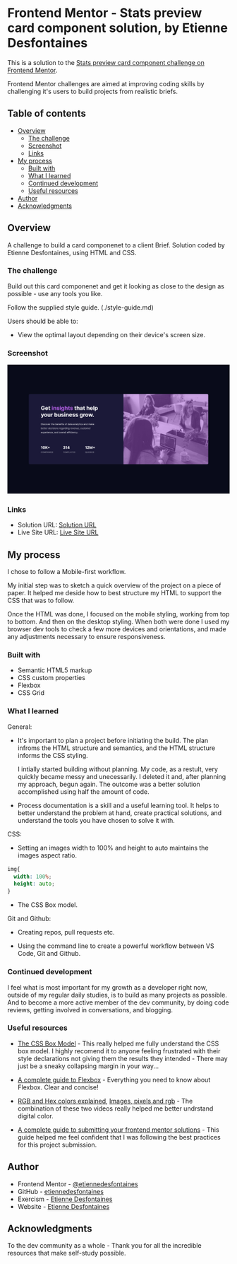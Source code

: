 # Frontend Mentor - Stats preview card component solution, by Etienne Desfontaines

This is a solution to the [Stats preview card component challenge on Frontend Mentor](https://www.frontendmentor.io/challenges/stats-preview-card-component-8JqbgoU62).

Frontend Mentor challenges are aimed at improving coding skills by challenging it's users to build projects from realistic briefs.

## Table of contents

- [Overview](#overview)
  - [The challenge](#the-challenge)
  - [Screenshot](#screenshot)
  - [Links](#links)
- [My process](#my-process)
  - [Built with](#built-with)
  - [What I learned](#what-i-learned)
  - [Continued development](#continued-development)
  - [Useful resources](#useful-resources)
- [Author](#author)
- [Acknowledgments](#acknowledgments)

## Overview

A challenge to build a card componenet to a client Brief. Solution coded by Etienne Desfontaines, using HTML and CSS.

### The challenge

Build out this card componenet and get it looking as close to the design as possible - use any tools you like.

Follow the supplied style guide. (./style-guide.md)

Users should be able to:

- View the optimal layout depending on their device's screen size.

### Screenshot

![](./screenshots/stats-preview-component-desktop-screenshot.png)

### Links

- Solution URL: [Solution URL](https://github.com/etiennedesfontaines/frontend-mentor/tree/main/newbie/stats-preview-card-component-main)
- Live Site URL: [Live Site URL](https://stats-preview-card-component-solution-etiennedesfontaines.netlify.app/)

## My process

I chose to follow a Mobile-first workflow.

My initial step was to sketch a quick overview of the project on a piece of paper. It helped me deside how to best structure my HTML to support the CSS that was to follow.

Once the HTML was done, I focused on the mobile styling, working from top to bottom. And then on the desktop styling. When both were done I used my browser dev tools to check a few more devices and orientations, and made any adjustments necessary to ensure responsiveness.

### Built with

- Semantic HTML5 markup
- CSS custom properties
- Flexbox
- CSS Grid

### What I learned

General:

- It's important to plan a project before initiating the build.
  The plan infroms the HTML structure and semantics, and the HTML structure informs the CSS styling.

  I intially started building without planning. My code, as a restult, very quickly became messy and unecessarily. I deleted it and, after planning my approach, begun again. The outcome was a better solution accomplished using half the amount of code.

- Process documentation is a skill and a useful learning tool.
  It helps to better understand the problem at hand, create practical solutions, and understand the tools you have chosen to solve it with.

CSS:

- Setting an images width to 100% and height to auto maintains the images aspect ratio.

```CSS
img{
  width: 100%;
  height: auto;
}
```

- The CSS Box model.

Git and Github:

- Creating repos, pull requests etc.

- Using the command line to create a powerful workflow between VS Code, Git and Github.

### Continued development

I feel what is most important for my growth as a developer right now, outside of my regular daily studies, is to build as many projects as possible. And to become a more active member of the dev community, by doing code reviews, getting involved in conversations, and blogging.

### Useful resources

- [The CSS Box Model](https://developer.mozilla.org/en-US/docs/Learn/CSS/Building_blocks/The_box_model) - This really helped me fully understand the CSS box model. I highly recomend it to anyone feeling frustrated with their style declarations not giving them the results they intended - There may just be a sneaky collapsing margin in your way...

- [A complete guide to Flexbox](https://css-tricks.com/snippets/css/a-guide-to-flexbox/) - Everything you need to know about Flexbox. Clear and concise!

- [RGB and Hex colors explained](hhttps://www.youtube.com/watch?v=hhI4x6hx21s), [Images, pixels and rgb](hhttps://www.youtube.com/watch?v=15aqFQQVBWU) - The combination of these two videos really helped me better undrstand digital color.

- [A complete guide to submitting your frontend mentor solutions](https://medium.com/frontend-mentor/a-complete-guide-to-submitting-solutions-on-frontend-mentor-ac6384162248) - This guide helped me feel confident that I was following the best practices for this project submission.

## Author

- Frontend Mentor - [@etiennedesfontaines](https://www.frontendmentor.io/profile/etiennedesfontaines)
- GitHub - [etiennedesfontaines](https://github.com/etiennedesfontaines)
- Exercism - [Etienne Desfontaines](https://exercism.io/profiles/etiennedesfontaines)
- Website - [Etienne Desfontaines](#)

## Acknowledgments

To the dev community as a whole - Thank you for all the incredible resources that make self-study possible.
